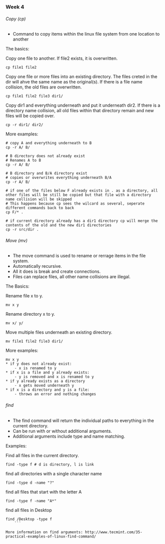 ### Week 4

###### Copy (cp)
* Command to copy items within the linux file system from one location to another

The basics:

Copy one file to another. If file2 exists, it is overwritten.
	
```
cp file1 file2

```

Copy one file or more files into an existing directory. The files creted in the dir will ahve the same name as the original(s). If there is a file name collision, the old files are overwritten.
```
cp file1 file2 file3 dir1/

```

Copy dir1 and everything underneath and put it underneath dir2. If there is a directory name collision, all old files within that directory remain and new files will be copied over. 

```
cp -r dir1/ dir2/

```

More examples:
```
# copy A and everything underneath to B
cp -r A/ B/

# B directory does not already exist
# Renames A to B
cp -r A/ B/

# B directory and B/A directory exist
# copies or overwrites everything underneath B/A
cp -r A/ B/

# if one of the files below F already exists in . as a directory, all other files will be still be copied but that file with a directory name collision will be skipped
# This happens because cp sees the wilcard as several, seperate different commands back to back
cp F/* .

# if current directory already has a dir1 directory cp will merge the contents of the old and the new dir1 directories
cp -r src/dir .

```

###### Move (mv)
* The move command is used to rename or rerrage items in the file system.
* Automatically recursive.
* All it does is break and create connections.
* Files can replace files, all other name collisions are illegal.

The Basics:

Rename file x to y.
```
mv x y

```

Rename directory x to y.
```
mv x/ y/

```

Move multiple files underneath an existing directory.
```
mv file1 file2 file3 dir1/

```

More examples:
```
mv x y
* if y does not already exist:
	- x is renamed to y
* if x is a file and y already exists: 
	- y is removed and x is renamed to y
* if y already exists as a directory
	- x gets moved underneath y
* if x is a directory and y is a file:
	- throws an error and nothing changes

```

###### find
* The find command will return the individual paths to everything in the current directory.
* Can be run with or without additional arguments.
* Additional arguments include type and name matching.




Examples:

Find all files in the current directory.
```
find -type f # d is directory, l is link

```

find all directories with a single character name
```
find -type d -name "?"
```

find all files that start with the letter A
```
find -type f -name "A*"
```

find all files in Desktop
```
find /Desktop -type f
	```

More information on find arguments: http://www.tecmint.com/35-practical-examples-of-linux-find-command/





